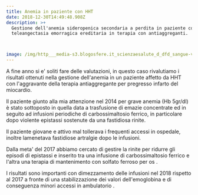 ```yaml
---
title: Anemia in paziente con HHT
date: 2018-12-30T14:49:48.908Z
description: >+
  Gestione dell'anemia sideropenica secondaria a perdita in paziente con 
  teleangectasia emorragica ereditaria in terapia con antiaggreganti.



image: /img/http___media-s3.blogosfere.it_scienzaesalute_d_dfd_sangue-vena-1.jpg
---
```

A fine anno si e' soliti fare delle valutazioni, in questo caso rivalutiamo i risultati ottenuti nella gestione dell'anemia in un paziente affetto da HHT con l'aggravante della terapia antiaggregante per pregresso infarto del miocardio.

Il paziente giunto alla mia attenzione nel 2014 per grave anemia (Hb 5gr/dl) è stato sottoposto in quella data a trasfusione di emazie concentrate ed in seguito ad infusioni periodiche di carbossimaltosio ferrico, in particolare dopo violente epistassi sostenute da una fastidiosa rinite.

Il paziente giovane e attivo mal tollerava i frequenti accessi in ospedale, inoltre lamenetava fastidiose artralgie dopo le infusioni.

Dalla meta' del 2017 abbiamo cercato di gestire la rinite per ridurre gli episodi di epistassi e inserito tra una infusione di carbossimaltosio ferrico e l'altra una terapia di mantenimento con solfato ferroso per os .

I risultati sono importanti con dimezzamento delle infusioni nel 2018 rispetto al 2017 a fronte di una stabilizzazione dei valori dell'emoglobina e di conseguenza minori accessi in ambulatorio .
